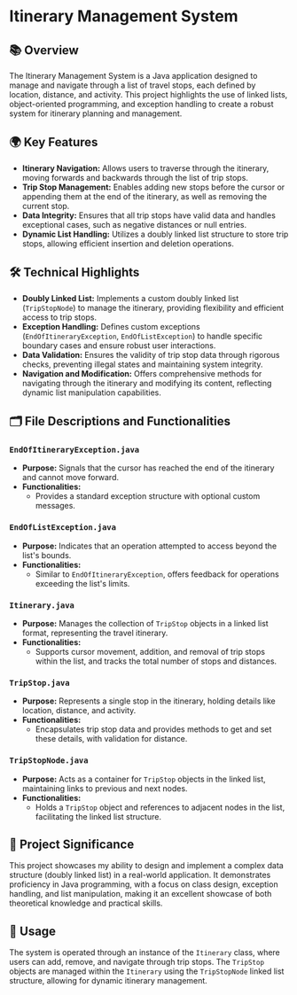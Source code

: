 # Itinerary Management System

## 📚 Overview
The Itinerary Management System is a Java application designed to manage and navigate through a list of travel stops, each defined by location, distance, and activity. This project highlights the use of linked lists, object-oriented programming, and exception handling to create a robust system for itinerary planning and management.

## 🌍 Key Features
- **Itinerary Navigation:** Allows users to traverse through the itinerary, moving forwards and backwards through the list of trip stops.
- **Trip Stop Management:** Enables adding new stops before the cursor or appending them at the end of the itinerary, as well as removing the current stop.
- **Data Integrity:** Ensures that all trip stops have valid data and handles exceptional cases, such as negative distances or null entries.
- **Dynamic List Handling:** Utilizes a doubly linked list structure to store trip stops, allowing efficient insertion and deletion operations.

## 🛠️ Technical Highlights
- **Doubly Linked List:** Implements a custom doubly linked list (`TripStopNode`) to manage the itinerary, providing flexibility and efficient access to trip stops.
- **Exception Handling:** Defines custom exceptions (`EndOfItineraryException`, `EndOfListException`) to handle specific boundary cases and ensure robust user interactions.
- **Data Validation:** Ensures the validity of trip stop data through rigorous checks, preventing illegal states and maintaining system integrity.
- **Navigation and Modification:** Offers comprehensive methods for navigating through the itinerary and modifying its content, reflecting dynamic list manipulation capabilities.

## 🗂️ File Descriptions and Functionalities

### `EndOfItineraryException.java`
- **Purpose:** Signals that the cursor has reached the end of the itinerary and cannot move forward.
- **Functionalities:**
  - Provides a standard exception structure with optional custom messages.

### `EndOfListException.java`
- **Purpose:** Indicates that an operation attempted to access beyond the list's bounds.
- **Functionalities:**
  - Similar to `EndOfItineraryException`, offers feedback for operations exceeding the list's limits.

### `Itinerary.java`
- **Purpose:** Manages the collection of `TripStop` objects in a linked list format, representing the travel itinerary.
- **Functionalities:**
  - Supports cursor movement, addition, and removal of trip stops within the list, and tracks the total number of stops and distances.

### `TripStop.java`
- **Purpose:** Represents a single stop in the itinerary, holding details like location, distance, and activity.
- **Functionalities:**
  - Encapsulates trip stop data and provides methods to get and set these details, with validation for distance.

### `TripStopNode.java`
- **Purpose:** Acts as a container for `TripStop` objects in the linked list, maintaining links to previous and next nodes.
- **Functionalities:**
  - Holds a `TripStop` object and references to adjacent nodes in the list, facilitating the linked list structure.

## 🎨 Project Significance
This project showcases my ability to design and implement a complex data structure (doubly linked list) in a real-world application. It demonstrates proficiency in Java programming, with a focus on class design, exception handling, and list manipulation, making it an excellent showcase of both theoretical knowledge and practical skills.

## 📝 Usage
The system is operated through an instance of the `Itinerary` class, where users can add, remove, and navigate through trip stops. The `TripStop` objects are managed within the `Itinerary` using the `TripStopNode` linked list structure, allowing for dynamic itinerary management.
